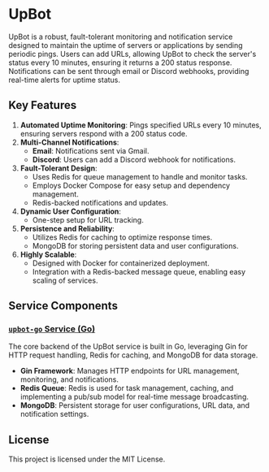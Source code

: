 

# UpBot

UpBot is a robust, fault-tolerant monitoring and notification service designed to maintain the uptime of servers or applications by sending periodic pings. Users can add URLs, allowing UpBot to check the server's status every 10 minutes, ensuring it returns a 200 status response. Notifications can be sent through email or Discord webhooks, providing real-time alerts for uptime status.

## Key Features

1. **Automated Uptime Monitoring**: Pings specified URLs every 10 minutes, ensuring servers respond with a 200 status code.
2. **Multi-Channel Notifications**:
   - **Email**: Notifications sent via Gmail.
   - **Discord**: Users can add a Discord webhook for notifications.
3. **Fault-Tolerant Design**:
   - Uses Redis for queue management to handle and monitor tasks.
   - Employs Docker Compose for easy setup and dependency management.
   - Redis-backed notifications and updates.
4. **Dynamic User Configuration**:
   - One-step setup for URL tracking.
5. **Persistence and Reliability**:
   - Utilizes Redis for caching to optimize response times.
   - MongoDB for storing persistent data and user configurations.
6. **Highly Scalable**:
   - Designed with Docker for containerized deployment.
   - Integration with a Redis-backed message queue, enabling easy scaling of services.

## Service Components

### [`upbot-go` Service (Go)](https://github.com/VineeTagarwaL-code/upbot-server-go)

The core backend of the UpBot service is built in Go, leveraging Gin for HTTP request handling, Redis for caching, and MongoDB for data storage.

- **Gin Framework**: Manages HTTP endpoints for URL management, monitoring, and notifications.
- **Redis Queue**: Redis is used for task management, caching, and implementing a pub/sub model for real-time message broadcasting.
- **MongoDB**: Persistent storage for user configurations, URL data, and notification settings.


## License

This project is licensed under the MIT License.

